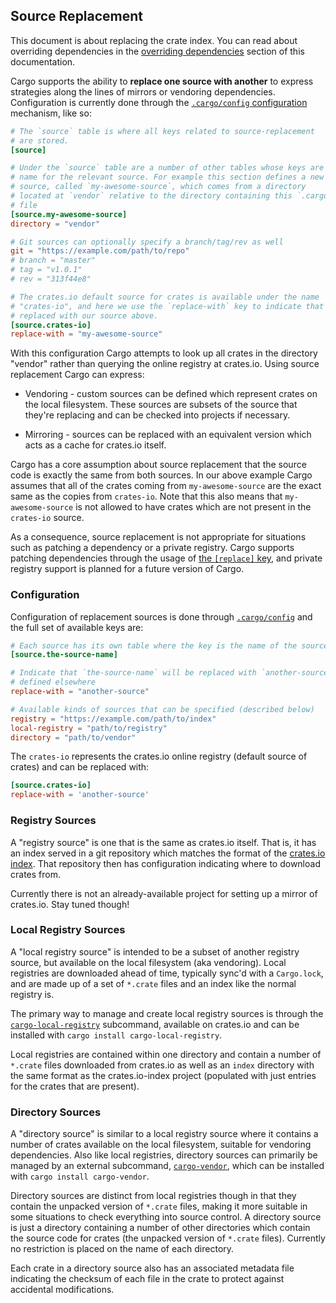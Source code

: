 ## Source Replacement

This document is about replacing the crate index. You can read about overriding
dependencies in the [overriding dependencies][overriding] section of this
documentation.

Cargo supports the ability to **replace one source with another** to express
strategies along the lines of mirrors or vendoring dependencies. Configuration
is currently done through the [`.cargo/config` configuration][config] mechanism,
like so:

[config]: reference/config.html

```toml
# The `source` table is where all keys related to source-replacement
# are stored.
[source]

# Under the `source` table are a number of other tables whose keys are a
# name for the relevant source. For example this section defines a new
# source, called `my-awesome-source`, which comes from a directory
# located at `vendor` relative to the directory containing this `.cargo/config`
# file
[source.my-awesome-source]
directory = "vendor"

# Git sources can optionally specify a branch/tag/rev as well
git = "https://example.com/path/to/repo"
# branch = "master"
# tag = "v1.0.1"
# rev = "313f44e8"

# The crates.io default source for crates is available under the name
# "crates-io", and here we use the `replace-with` key to indicate that it's
# replaced with our source above.
[source.crates-io]
replace-with = "my-awesome-source"
```

With this configuration Cargo attempts to look up all crates in the directory
"vendor" rather than querying the online registry at crates.io. Using source
replacement Cargo can express:

* Vendoring - custom sources can be defined which represent crates on the local
  filesystem. These sources are subsets of the source that they're replacing and
  can be checked into projects if necessary.

* Mirroring - sources can be replaced with an equivalent version which acts as a
  cache for crates.io itself.

Cargo has a core assumption about source replacement that the source code is
exactly the same from both sources. In our above example Cargo assumes that all
of the crates coming from `my-awesome-source` are the exact same as the copies
from `crates-io`. Note that this also means that `my-awesome-source` is not
allowed to have crates which are not present in the `crates-io` source.

As a consequence, source replacement is not appropriate for situations such as
patching a dependency or a private registry. Cargo supports patching
dependencies through the usage of [the `[replace]` key][replace-section], and
private registry support is planned for a future version of Cargo.

[replace-section]: reference/manifest.html#the-replace-section
[overriding]: reference/specifying-dependencies.html#overriding-dependencies

### Configuration

Configuration of replacement sources is done through [`.cargo/config`][config]
and the full set of available keys are:

```toml
# Each source has its own table where the key is the name of the source
[source.the-source-name]

# Indicate that `the-source-name` will be replaced with `another-source`,
# defined elsewhere
replace-with = "another-source"

# Available kinds of sources that can be specified (described below)
registry = "https://example.com/path/to/index"
local-registry = "path/to/registry"
directory = "path/to/vendor"
```

The `crates-io` represents the crates.io online registry (default source of
crates) and can be replaced with:

```toml
[source.crates-io]
replace-with = 'another-source'
```

### Registry Sources

A "registry source" is one that is the same as crates.io itself. That is, it has
an index served in a git repository which matches the format of the
[crates.io index](https://github.com/rust-lang/crates.io-index). That repository
then has configuration indicating where to download crates from.

Currently there is not an already-available project for setting up a mirror of
crates.io. Stay tuned though!

### Local Registry Sources

A "local registry source" is intended to be a subset of another registry
source, but available on the local filesystem (aka vendoring). Local registries
are downloaded ahead of time, typically sync'd with a `Cargo.lock`, and are
made up of a set of `*.crate` files and an index like the normal registry is.

The primary way to manage and create local registry sources is through the
[`cargo-local-registry`][cargo-local-registry] subcommand, available on
crates.io and can be installed with `cargo install cargo-local-registry`.

[cargo-local-registry]: https://crates.io/crates/cargo-local-registry

Local registries are contained within one directory and contain a number of
`*.crate` files downloaded from crates.io as well as an `index` directory with
the same format as the crates.io-index project (populated with just entries for
the crates that are present).

### Directory Sources

A "directory source" is similar to a local registry source where it contains a
number of crates available on the local filesystem, suitable for vendoring
dependencies. Also like local registries, directory sources can primarily be
managed by an external subcommand, [`cargo-vendor`][cargo-vendor], which can be
installed with `cargo install cargo-vendor`.

[cargo-vendor]: https://crates.io/crates/cargo-vendor

Directory sources are distinct from local registries though in that they contain
the unpacked version of `*.crate` files, making it more suitable in some
situations to check everything into source control. A directory source is just a
directory containing a number of other directories which contain the source code
for crates (the unpacked version of `*.crate` files). Currently no restriction
is placed on the name of each directory.

Each crate in a directory source also has an associated metadata file indicating
the checksum of each file in the crate to protect against accidental
modifications.

